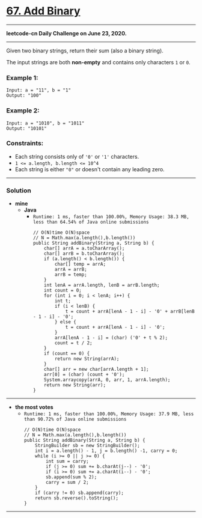 # [67. Add Binary](https://leetcode.com/problems/add-binary/)

---

**leetcode-cn Daily Challenge on June 23, 2020.**

---

Given two binary strings, return their sum (also a binary string).

The input strings are both **non-empty** and contains only characters `1` or `0`.

### Example 1:
```
Input: a = "11", b = "1"
Output: "100"
```

### Example 2:
```
Input: a = "1010", b = "1011"
Output: "10101"
``` 

### Constraints:
* Each string consists only of `'0'` or `'1'` characters.
* `1 <= a.length, b.length <= 10^4`
* Each string is either `"0"` or doesn't contain any leading zero.

---

### Solution
* **mine**
  * **Java**
    * `Runtime: 1 ms, faster than 100.00%, Memory Usage: 38.3 MB, less than 64.54% of Java online submissions`
      ```
      // O(N)time O(N)space
      // N = Math.max(a.length(),b.length())
      public String addBinary(String a, String b) {
          char[] arrA = a.toCharArray();
          char[] arrB = b.toCharArray();
          if (a.length() < b.length()) {
              char[] temp = arrA;
              arrA = arrB;
              arrB = temp;
          }
          int lenA = arrA.length, lenB = arrB.length;
          int count = 0;
          for (int i = 0; i < lenA; i++) {
              int t;
              if (i < lenB) {
                  t = count + arrA[lenA - 1 - i] - '0' + arrB[lenB - 1 - i] - '0';
              } else {
                  t = count + arrA[lenA - 1 - i] - '0';
              }
              arrA[lenA - 1 - i] = (char) ('0' + t % 2);
              count = t / 2;
          }
          if (count == 0) {
              return new String(arrA);
          }
          char[] arr = new char[arrA.length + 1];
          arr[0] = (char) (count + '0');
          System.arraycopy(arrA, 0, arr, 1, arrA.length);
          return new String(arr);
      }
      ```
  
  
---


* **the most votes**
  * `Runtime: 1 ms, faster than 100.00%, Memory Usage: 37.9 MB, less than 90.72% of Java online submissions`
    ```
    // O(N)time O(N)space
    // N = Math.max(a.length(),b.length())
    public String addBinary(String a, String b) {
        StringBuilder sb = new StringBuilder();
        int i = a.length() - 1, j = b.length() -1, carry = 0;
        while (i >= 0 || j >= 0) {
            int sum = carry;
            if (j >= 0) sum += b.charAt(j--) - '0';
            if (i >= 0) sum += a.charAt(i--) - '0';
            sb.append(sum % 2);
            carry = sum / 2;
        }
        if (carry != 0) sb.append(carry);
        return sb.reverse().toString();
    }
    ```


---
